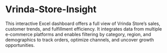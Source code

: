 # Vrinda-Store-Insight
This interactive Excel dashboard offers a full view of Vrinda Store’s sales, customer trends, and fulfillment efficiency. It integrates data from multiple e-commerce platforms and enables filtering by category, region, and demographics to track orders, optimize channels, and uncover growth opportunities.
